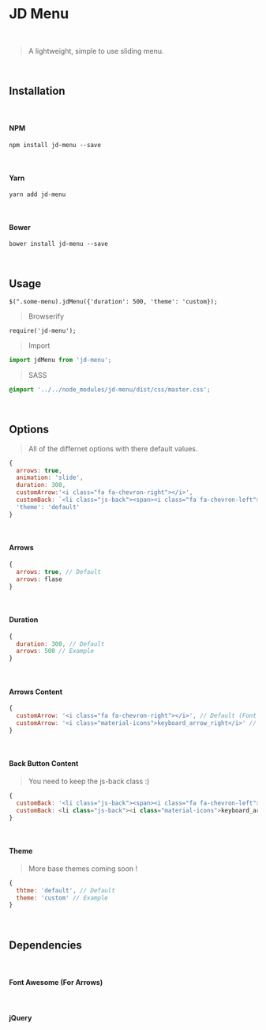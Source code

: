 
# JD Menu

<br>

> A lightweight, simple to use sliding menu.

<br>

## Installation

<br>

#### NPM

```
npm install jd-menu --save
```

<br>

#### Yarn

```
yarn add jd-menu
```

<br>

#### Bower
```
bower install jd-menu --save
```

<br>

## Usage 

```
$(".some-menu).jdMenu({'duration': 500, 'theme': 'custom});
```

> Browserify

```Require
require('jd-menu');
```

> Import

```javascript
import jdMenu from 'jd-menu';
```

> SASS

```css
@import '../../node_modules/jd-menu/dist/css/master.css';
```

<br>

## Options

> All of the differnet options with there default values.

```javascript
{    
  arrows: true,
  animation: 'slide',
  duration: 300,
  customArrow:'<i class="fa fa-chevron-right"></i>',
  customBack: `<li class="js-back"><span><i class="fa fa-chevron-left"></i> Back</span></li>`,
  'theme': 'default'    
}
```
 
<br>

#### Arrows

```javascript
{
  arrows: true, // Default
  arrows: flase
}
```

<br>

#### Duration

```javascript
{
  duration: 300, // Default
  arrows: 500 // Example
}
```

<br>

#### Arrows Content

```javascript
{
  customArrow: '<i class="fa fa-chevron-right"></i>', // Default (Font Awesome)
  customArrow: '<i class="material-icons">keyboard_arrow_right</i>' // Example (Material Icons)
}
```

<br>

#### Back Button Content

> You need to keep the js-back class :)

```javascript
{
  customBack: '<li class="js-back"><span><i class="fa fa-chevron-left"></i> Back</span></li>', // Default
  customBack: <li class="js-back"><i class="material-icons">keyboard_arrow_left</i></li> // Example
}
```

<br>

#### Theme

> More base themes coming soon !

```javascript
{
  thtme: 'default', // Default
  theme: 'custom' // Example
}
```

<br>

## Dependencies

<br>

#### Font Awesome (For Arrows)

<br>

#### jQuery